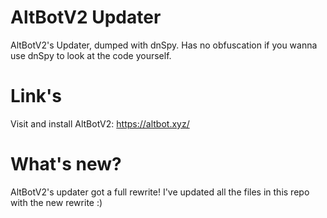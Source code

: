 # AltBotV2 Updater
AltBotV2's Updater, dumped with dnSpy. Has no obfuscation if you wanna use dnSpy to look at the code yourself.

# Link's
Visit and install AltBotV2: https://altbot.xyz/

# What's new?
AltBotV2's updater got a full rewrite! I've updated all the files in this repo with the new rewrite :)
